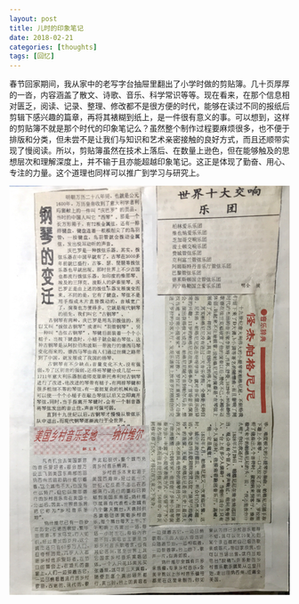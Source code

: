 ```yaml
---
layout: post
title: 儿时的印象笔记
date: 2018-02-21
categories: [thoughts]
tags: [回忆]
---
```


春节回家期间，我从家中的老写字台抽屉里翻出了小学时做的剪贴簿。几十页厚厚的一沓，内容涵盖了散文、诗歌、音乐、科学常识等等。现在看来，在那个信息相对匮乏，阅读、记录、整理、修改都不是很方便的时代，能够在读过不同的报纸后剪辑下感兴趣的篇章，再将其裱糊到纸上，是一件很有意义的事。可以想到，这样的剪贴簿不就是那个时代的印象笔记么？虽然整个制作过程要麻烦很多，也不便于排版和分类，但未尝不是让我们与知识和艺术亲密接触的良好方式，而且还顺带实现了慢阅读。所以，剪贴簿虽然在技术上落后、在数量上逊色，但在能够触及的思想层次和理解深度上，并不输于且亦能超越印象笔记。这正是体现了勤奋、用心、专注的力量。这个道理也同样可以推广到学习与研究上。

![](/figures/p48662770.jpg)
